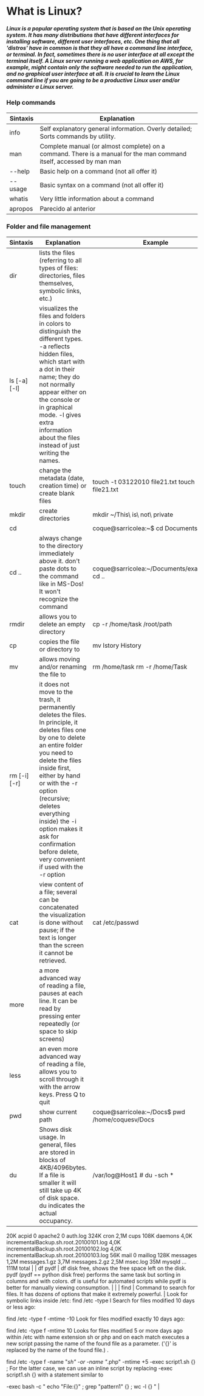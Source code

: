 # What is Linux?

##### Linux is a popular operating system that is based on the Unix operating system. It has many distributions that have different interfaces for installing software, different user interfaces, etc. One thing that all 'distros' have in common is that they all have a command line interface, or terminal. In fact, sometimes there is no user interface at all except the terminal itself. A Linux server running a web application on AWS, for example, might contain only the software needed to run the application, and no graphical user interface at all. It is crucial to learn the Linux command line if you are going to be a productive Linux user and/or administer a Linux server.

### Help commands

| Sintaxis | Explanation |
|-----------|-----------|
| info | Self explanatory general information. Overly detailed; Sorts commands by utility. |
| man <command> | Complete manual (or almost complete) on a command. There is a manual for the man command itself, accessed by man man |
| <command> --help | Basic help on a command (not all offer it) |
| <command> --usage | Basic syntax on a command (not all offer it) |
| whatis <command> | Very little information about a command |
| apropos <command> | Parecido al anterior |

### Folder and file management

| Sintaxis	 | Explanation | Example |
|-----------|-----------|-----------|
| dir | lists the files (referring to all types of files: directories, files themselves, symbolic links, etc.) |  |
| ls [-a] [-l] | visualizes the files and folders in colors to distinguish the different types. -a reflects hidden files, which start with a dot in their name; they do not normally appear either on the console or in graphical mode. -l gives extra information about the files instead of just writing the names. |  |
| touch <path> | change the metadata (date, creation time) or create blank files | touch -t 03122010 file21.txt touch file21.txt |
| mkdir <path> | create directories | mkdir ~/This\ is\ not\ private |
| cd <path>	 |  | coque@sarricolea:~$ cd Documents |
| cd ..	 | always change to the directory immediately above it. don't paste dots to the command like in MS-Dos! It won't recognize the command | coque@sarricolea:~/Documents/examples$ cd .. |
| rmdir <path>	 | allows you to delete an empty directory | cp -r /home/task /root/path |
| cp <source> <destination> | copies the file or directory <source> to <destination> | mv Istory History |
| mv <source> <destination> | allows moving and/or renaming the file <source> to <destination> | rm /home/task rm -r /home/Task |
| rm [-i] [-r] <branch> | it does not move to the trash, it permanently deletes the files. In principle, it deletes files one by one to delete an entire folder you need to delete the files inside first, either by hand or with the -r option (recursive; deletes everything inside) the -i option makes it ask for confirmation before delete, very convenient if used with the -r option |  |
| cat <path> | view content of a file; several can be concatenated the visualization is done without pause; if the text is longer than the screen it cannot be retrieved. | cat /etc/passwd |
| more <path> | a more advanced way of reading a file, pauses at each line. It can be read by pressing enter repeatedly (or space to skip screens) |  |
| less <path> | an even more advanced way of reading a file, allows you to scroll through it with the arrow keys. Press Q to quit |  |
| pwd | show current path | coque@sarricolea:~/Docs$ pwd   /home/coquesv/Docs |
| du | Shows disk usage. In general, files are stored in blocks of 4KB/4096bytes. If a file is smaller it will still take up 4K of disk space. du indicates the actual occupancy. | /var/log@Host1 # du -sch *
20K      acpid
0        apache2
0        auth.log
324K     cron
2,1M     cups
108K     daemons
4,0K     incrementalBackup.sh.root.20100101.log
4,0K     incrementalBackup.sh.root.20100102.log
4,0K     incrementalBackup.sh.root.20100103.log
56K      mail
0        maillog
128K     messages
1,2M     messages.1.gz
3,7M     messages.2.gz
2,5M     msec.log
35M      mysqld
...
111M    total |
| df pydf | df disk free, shows the free space left on the disk. pydf (pydf == python disk free) performs the same task but sorting in columns and with colors. df is useful for automated scripts while pydf is better for manually viewing consumption. |  |
| find | Command to search for files. It has dozens of options that make it extremely powerful. | Look for symbolic links inside /etc:
find /etc -type l
Search for files modified 10 days or less ago:

find /etc -type f -mtime -10
Look for files modified exactly 10 days ago:

find /etc -type f -mtime 10
Looks for files modified 5 or more days ago within /etc with name extension sh or php and on each match executes a new script passing the name of the found file as a parameter. ('{}' is replaced by the name of the found file.) .

find /etc -type f -name "*sh" -or -name "*.php" -mtime +5 -exec script1.sh {} \;
For the latter case, we can use an inline script by replacing -exec script1.sh {} with a statement similar to

-exec bash -c " echo \"File:{}\" ; grep \"pattern1\" {} ; wc -l {} " |





